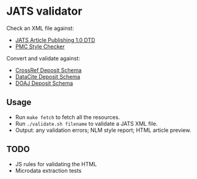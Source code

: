# JATS validator

Check an XML file against:
 * [JATS Article Publishing 1.0 DTD](http://jats.nlm.nih.gov/publishing/tag-library/1.0/)
 * [PMC Style Checker](http://www.ncbi.nlm.nih.gov/pmc/tools/stylechecker/)

Convert and validate against:
 * [CrossRef Deposit Schema](http://help.crossref.org/#deposit_schema)
 * [DataCite Deposit Schema](http://schema.datacite.org/)
 * [DOAJ Deposit Schema](http://www.doaj.org/doaj?func=loadTempl&templ=uploadInfo)
 
## Usage

* Run ```make fetch``` to fetch all the resources.
* Run ```./validate.sh filename``` to validate a JATS XML file.
* Output: any validation errors; NLM style report; HTML article preview.

## TODO

* JS rules for validating the HTML
* Microdata extraction tests
